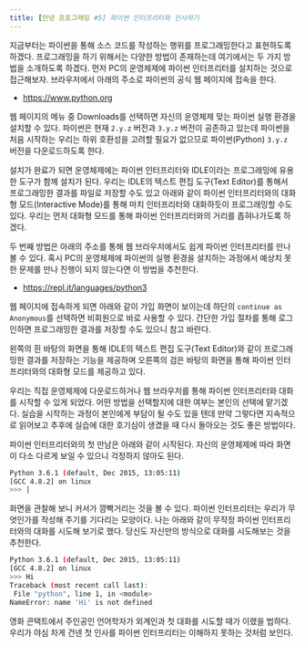 ```yaml
---
title: [안녕 프로그래밍 #5] 파이썬 인터프리터와 인사하기
---
```


지금부터는 파이썬을 통해 소스 코드를 작성하는 행위를 프로그래밍한다고 표현하도록 하겠다. 프로그래밍을 하기 위해서는 다양한 방법이 존재하는데 여기에서는 두 가지 방법을 소개하도록 하겠다. 먼저 PC의 운영체제에 파이썬 인터프리터를 설치하는 것으로 접근해보자. 브라우저에서 아래의 주소로 파이썬의 공식 웹 페이지에 접속을 한다.

- https://www.python.org 

웹 페이지의 메뉴 중 Downloads를 선택하면 자신의 운영체제 맞는 파이썬 실행 환경을 설치할 수 있다. 파이썬은 현재 `2.y.z` 버전과 `3.y.z` 버전이 공존하고 있는데 파이썬을 처음 시작하는 우리는 하위 호환성을 고려할 필요가 없으므로 파이썬(Python) `3.y.z` 버전을 다운로드하도록 한다. 

설치가 완료가 되면 운영체제에는 파이썬 인터프리터와 IDLE이라는 프로그래밍에 유용한 도구가 함께 설치가 된다. 우리는 IDLE의 텍스트 편집 도구(Text Editor)를 통해서 프로그래밍한 결과를 파일로 저장할 수도 있고 아래와 같이 파이썬 인터프리터와의 대화형 모드(Interactive Mode)를 통해 마치 인터프리터와 대화하듯이 프로그래밍할 수도 있다. 우리는 먼저 대화형 모드를 통해 파이썬 인터프리터와의 거리를 좁혀나가도록 하겠다.

두 번째 방법은 아래의 주소를 통해 웹 브라우저에서도 쉽게 파이썬 인터프리터를 만나볼 수 있다. 혹시 PC의 운영체제에 파이썬의 실행 환경을 설치하는 과정에서 예상치 못한 문제를 만나 진행이 되지 않는다면 이 방법을 추천한다.

- https://repl.it/languages/python3 

웹 페이지에 접속하게 되면 아래와 같이 가입 화면이 보이는데 하단의 `continue as Anonymous`를  선택하면 비회원으로 바로 사용할 수 있다. 간단한 가입 절차를 통해 로그인하면 프로그래밍한 결과를 저장할 수도 있으니 참고 바란다.

왼쪽의 흰 바탕의 화면을 통해 IDLE의 텍스트 편집 도구(Text Editor)와 같이 프로그래밍한 결과를 저장하는 기능을 제공하며 오른쪽의 검은 바탕의 화면을 통해 파이썬 인터프리터와의 대화형 모드를 제공하고 있다.

우리는 직접 운영체제에 다운로드하거나 웹 브라우저를 통해 파이썬 인터프리터와 대화를 시작할 수 있게 되었다. 어떤 방법을 선택할지에 대한 여부는 본인의 선택에 맡기겠다. 실습을 시작하는 과정이 본인에게 부담이 될 수도 있을 텐데 만약 그렇다면 지속적으로 읽어보고 추후에 실습에 대한 호기심이 생겼을 때 다시 돌아오는 것도 좋은 방법이다.

파이썬 인터프리터와의 첫 만남은 아래와 같이 시작된다. 자신의 운영체제에 따라 화면이 다소 다르게 보일 수 있으니 걱정하지 않아도 된다.

```bash
Python 3.6.1 (default, Dec 2015, 13:05:11)
[GCC 4.8.2] on linux
>>> |
```

화면을 관찰해 보니 커서가 깜빡거리는 것을 볼 수 있다. 파이썬 인터프리터는 우리가 무엇인가를 작성해 주기를 기다리는 모양이다. 나는 아래와 같이 무작정 파이썬 인터프리터와의 대화를 시도해 보기로 했다. 당신도 자신만의 방식으로 대화를 시도해보는 것을 추천한다.

```bash
Python 3.6.1 (default, Dec 2015, 13:05:11)
[GCC 4.8.2] on linux
>>> Hi
Traceback (most recent call last):
 File "python", line 1, in <module>
NameError: name 'Hi' is not defined
```

영화 콘택트에서 주인공인 언어학자가 외계인과 첫 대화를 시도할 때가 이랬을 법하다. 우리가 야심 차게 건넨 첫 인사를 파이썬 인터프리터는 이해하지 못하는 것처럼 보인다.

